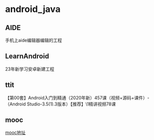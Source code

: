 # android_java
## AIDE
手机上aide编辑器编辑的工程
## LearnAndroid
23年新学习安卓新建工程

## ttit
【第00套】Android入门到精通（2020年新）457课（视频+源码+课件）-（Android Studio-3.5(1).3版本）【推荐】\1精讲视频78课

## mooc
[mooc地址](https://www.icourse163.org/learn/JSSVC-1449806164)